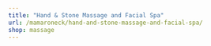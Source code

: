 ```yaml
---
title: "Hand & Stone Massage and Facial Spa"
url: /mamaroneck/hand-and-stone-massage-and-facial-spa/
shop: massage
---
```

